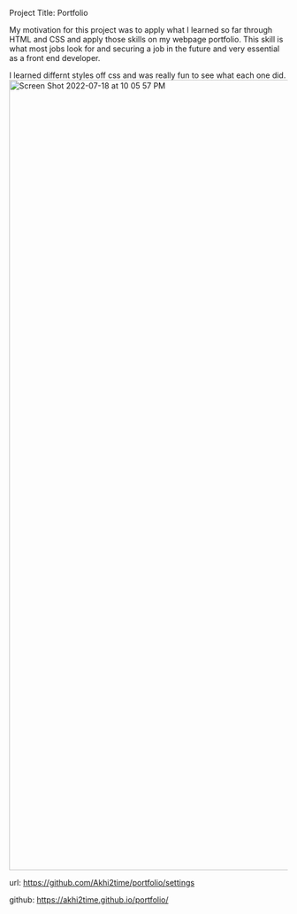 Project Title: Portfolio

My motivation for this project was to apply what I learned so far through HTML and CSS and apply those skills on my webpage portfolio. This skill is what most jobs look for and securing a job in the future and very essential as a front end developer.

I learned differnt styles off css and was really fun to see what each one did.
<img width="1429" alt="Screen Shot 2022-07-18 at 10 05 57 PM" src="https://user-images.githubusercontent.com/107963698/179655735-d94159e2-c307-40a7-84be-877e8f051324.png">

url: https://github.com/Akhi2time/portfolio/settings

github: https://akhi2time.github.io/portfolio/
